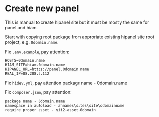# Create new panel

This is manual to create hipanel site but it must be mostly the same for panel and hiam.

Start with copying root package from approriate existing hipanel site root project, e.g. `0domain.name`.

Fix `.env.example`, pay attention:

    HOSTS=0domain.name
    HIAM_SITE=hiam.0domain.name
    HIPANEL_URL=https://panel.0domain.name
    REAL_IP=88.208.3.112

Fix `hidev.yml`, pay attention package name - 0domain.name

Fix `composer.json`, pay attention:

    package name - 0domain.name
    namespace in autoload - ahnames\sites\site\odomainname
    require proper asset - yii2-asset-0domain
